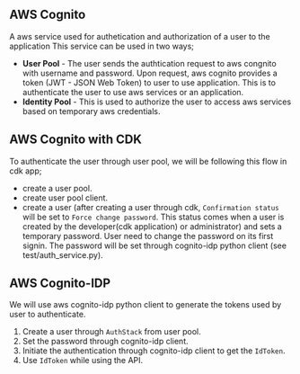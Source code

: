 ## AWS Cognito
A aws service used for authetication and authorization of a user to the application 
This service can be used in two ways;
- **User Pool** - The user sends the authtication request to aws congnito with username and password. Upon request, aws cognito provides a token (JWT - JSON Web Token) to user to use application. This is to authenticate the user to use aws services or an application.
- **Identity Pool** - This is used to authorize the user to access aws services based on temporary aws credentials.

## AWS Cognito with CDK
To authenticate the user through user pool, we will be following this flow in cdk app;
- create a user pool.
- create user pool client.
- create a user (after creating a user through cdk, `Confirmation status` will be set to `Force change password`. This status comes when a user is created by the developer(cdk application) or administrator) and sets a temporary password. User need to change the password on its first signin. The password will be set through cognito-idp python client (see test/auth_service.py).

## AWS Cognito-IDP
We will use aws cognito-idp python client to generate the tokens used by user to authenticate.

1. Create a user through `AuthStack` from user pool.
2. Set the password through cognito-idp client.
3. Initiate the authentication through cognito-idp client to get the `IdToken`.
4. Use `IdToken` while using the API.
